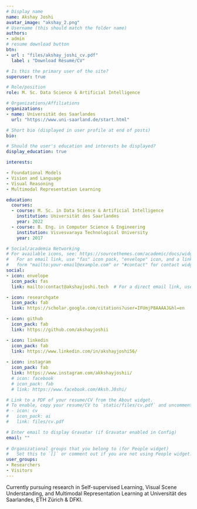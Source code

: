 ```yaml
---
# Display name
name: Akshay Joshi
avatar_image: "akshay_2.png"
# Username (this should match the folder name)
authors:
- admin
# resume download button
btn:
- url : "files/akshay_joshi_cv.pdf"
  label : "Download Résumé/CV"

# Is this the primary user of the site?
superuser: true

# Role/position
role: M. Sc. Data Science & Artificial Intelligence

# Organizations/Affiliations
organizations:
- name: Universität des Saarlandes
  url: "https://www.uni-saarland.de/start.html"

# Short bio (displayed in user profile at end of posts)
bio:

# Should the user's education and interests be displayed?
display_education: true

interests:

- Foundational Models
- Vision and Language
- Visual Reasoning
- Multimodal Representation Learning

education:
  courses:
  - course: M. Sc. in Data Science & Artificial Intelligence
    institution: Universität des Saarlandes
    year: 2022
  - course: B. Eng. in Computer Science & Engineering
    institution: Visvesvaraya Technological University
    year: 2017

# Social/academia Networking
# For available icons, see: https://sourcethemes.com/academic/docs/widgets/#icons
#   For an email link, use "fas" icon pack, "envelope" icon, and a link in the
#   form "mailto:your-email@example.com" or "#contact" for contact widget.
social:
- icon: envelope
  icon_pack: fas
  link: mailto:contact@akshayjoshi.tech  # For a direct email link, use "mailto:test@example.org".

- icon: researchgate
  icon_pack: fab
  link: https://scholar.google.com/citations?user=IFUmjP8AAAAJ&hl=en

- icon: github
  icon_pack: fab
  link: https://github.com/akshayjoshii

- icon: linkedin
  icon_pack: fab
  link: https://www.linkedin.com/in/akshayjoshi56/
  
- icon: instagram
  icon_pack: fab
  link: https://www.instagram.com/akkshayjoshii/
  # icon: facebook
  # icon_pack: fab
  # link: https://www.facebook.com/Aksh.J0shi/

# Link to a PDF of your resume/CV from the About widget.
# To enable, copy your resume/CV to `static/files/cv.pdf` and uncomment the lines below.  
# - icon: cv
#   icon_pack: ai
#   link: files/cv.pdf

# Enter email to display Gravatar (if Gravatar enabled in Config)
email: ""
  
# Organizational groups that you belong to (for People widget)
#   Set this to `[]` or comment out if you are not using People widget.  
user_groups:
- Researchers
- Visitors
---
```

Currently pursuing research in Self-supervised Learning, Visual Scene Understanding, and Multimodal Representation Learning at Universität des Saarlandes, ETH Zürich & DFKI.


